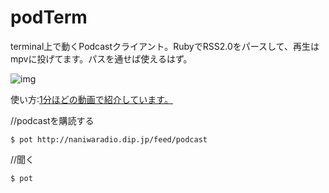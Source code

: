 podTerm
===============

terminal上で動くPodcastクライアント。RubyでRSS2.0をパースして、再生はmpvに投げてます。パスを通せば使えるはず。

![img](http://cfw4.dip.jp/wordpress/wp-content/uploads/2015/02/o1.png)

使い方:[1分ほどの動画で紹介しています。](http://cfw4.dip.jp/wordpress/158)

//podcastを購読する

`$ pot http://naniwaradio.dip.jp/feed/podcast`

//聞く

`$ pot`
